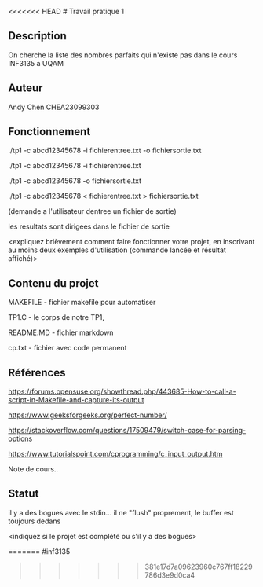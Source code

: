 <<<<<<< HEAD
﻿# Travail pratique 1

   ## Description

   On cherche la liste des nombres parfaits qui n'existe pas
   dans le cours INF3135 a UQAM

   ## Auteur

   Andy Chen CHEA23099303	

   ## Fonctionnement

   ./tp1 -c abcd12345678 -i fichierentree.txt -o fichiersortie.txt

   ./tp1 -c abcd12345678 -i fichierentree.txt

   ./tp1 -c abcd12345678 -o fichiersortie.txt 

   ./tp1 -c abcd12345678 < fichierentree.txt > fichiersortie.txt

   (demande a l'utilisateur dentree un fichier de sortie)

   les resultats sont dirigees dans le fichier de sortie

   <expliquez brièvement comment faire fonctionner votre projet, en inscrivant
   au moins deux exemples d'utilisation (commande lancée et résultat affiché)>

   ## Contenu du projet

   MAKEFILE - fichier makefile pour automatiser 

   TP1.C - le corps de notre TP1,

   README.MD - fichier markdown

   cp.txt - fichier avec code permanent

   ## Références
   https://forums.opensuse.org/showthread.php/443685-How-to-call-a-script-in-Makefile-and-capture-its-output

   https://www.geeksforgeeks.org/perfect-number/

   https://stackoverflow.com/questions/17509479/switch-case-for-parsing-options

   https://www.tutorialspoint.com/cprogramming/c_input_output.htm
     
   
   Note de cours..

   ## Statut
   
   il y a des bogues avec le stdin... il ne "flush" proprement, le buffer est toujours dedans

   <indiquez si le projet est complété ou s'il y a des bogues>
   
=======
#inf3135
>>>>>>> 381e17d7a09623960c767ff18229786d3e9d0ca4
